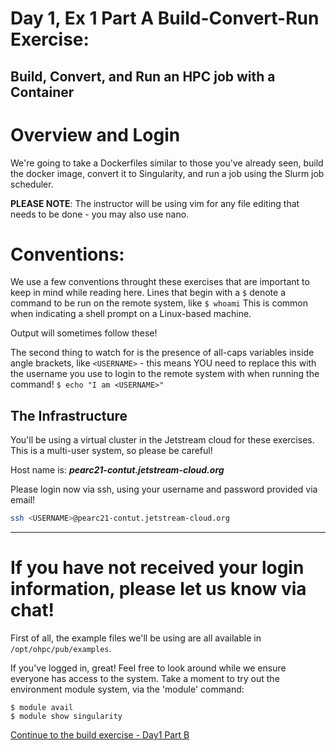 # Day 1, Ex 1 Part A Build-Convert-Run Exercise: 
## Build, Convert, and Run an HPC job with a Container

# Overview and Login

We're going to take a Dockerfiles similar to those you've already seen, build the docker image, convert it to Singularity, and run a job using the Slurm job scheduler. 

**PLEASE NOTE**: The instructor will be using vim for any file editing that needs to be done - you may also use nano. 

# Conventions:
We use a few conventions throught these exercises that are important to keep
in mind while reading here. Lines that begin with a ```$``` denote a command to be run
on the remote system, like
```$ whoami```
This is common when indicating a shell prompt on a Linux-based machine.

Output will sometimes follow these!

The second thing to watch for is the presence of all-caps variables inside angle 
brackets, like ```<USERNAME>``` - 
this means YOU need to replace this with the username you use to login to
the remote system with when running the command!
```$ echo "I am <USERNAME>"```

## The Infrastructure

You'll be using a virtual cluster in the Jetstream cloud for these exercises. This is a multi-user system, so please be careful!

Host name is: ***pearc21-contut.jetstream-cloud.org***

Please login now via ssh, using your username and password provided via email!

``` bash
ssh <USERNAME>@pearc21-contut.jetstream-cloud.org
```

-----
**If you have not received your login information, please let us know via chat!**
=====

First of all, the example files we'll be using are all available in `/opt/ohpc/pub/examples`.

If you've logged in, great! Feel free to look around while we ensure everyone has access to the system.
Take a moment to try out the environment module system, via the 'module' command:
```
$ module avail
$ module show singularity
```

[Continue to the build exercise - Day1 Part B](https://github.com/XSEDE/Container_Tutorial/blob/main/PEARC21/Day1%20Ex%201%20Part%20B%20-%20Docker%20Build.md)
